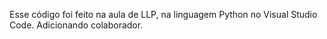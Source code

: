 Esse código foi feito na aula de LLP, na linguagem Python no Visual Studio Code.
Adicionando colaborador.
